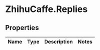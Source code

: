# ZhihuCaffe.Replies

## Properties
Name | Type | Description | Notes
------------ | ------------- | ------------- | -------------
